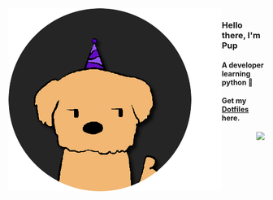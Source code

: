 <img align='left' src="https://github.com/XePupp/XePupp/blob/main/images/pfp.png?raw=true">

### Hello there, I'm Pup
#### A developer learning python 🐍
#### Get my [Dotfiles](http://github.com/xepupp/dotfiles "Dotfiles") here.

<img align='right' src="https://github-readme-stats.vercel.app/api?username=xepupp&theme=github_dark">
